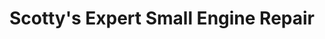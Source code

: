 ---
title: "Scotty's Expert Small Engine Repair"
url: /pittstown/scottys-expert-small-engine-repair/
shop: Allgemein
---